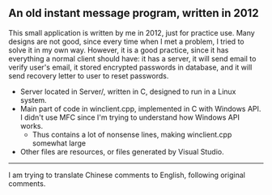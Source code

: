 ## An old instant message program, written in 2012
This small application is written by me in 2012, just for practice use. Many designs are not good, since every time when I met a problem, I tried  to solve it in my own way. However, it is a good practice, since it has everything a normal client should have: it has a server, it will send email to verify user's email, it stored encrypted passwords in database, and it will send recovery letter to user to reset passwords.
- Server located in Server/, written in C, designed to run in a Linux system.
- Main part of code in winclient.cpp, implemented in C with Windows API. I didn't use MFC since I'm trying to understand how Windows API works.
  - Thus contains a lot of nonsense lines, making winclient.cpp somewhat large
- Other files are resources, or files generated by Visual Studio.

-------------------------------

I am trying to translate Chinese comments to English, following original comments.
